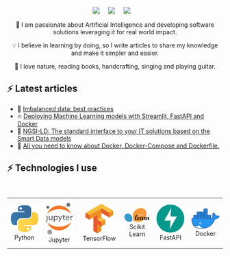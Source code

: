 
<p align="center">
  <a target="_blank" href="https://www.linkedin.com/in/rihabfeki/"><img src="https://img.shields.io/badge/LinkedIn-0077B5?style=for-the-badge&logo=linkedin&logoColor=white" /></a>&nbsp;&nbsp;&nbsp;&nbsp;
  <a href="https://rihab-feki.medium.com/"><img src="https://img.shields.io/badge/Medium-12100E?style=for-the-badge&logo=medium&logoColor=white" /></a>&nbsp;&nbsp;&nbsp;&nbsp;
  <a href="https://www.youtube.com/c/RihabFeki/"><img src="https://img.shields.io/badge/Youtube-FF0000?style=for-the-badge&logo=youtube&logoColor=white" /></a>&nbsp;&nbsp;&nbsp;&nbsp;
</p>


<p align="center">
🎯 I am passionate about Artificial Intelligence and developing software solutions leveraging it for real world impact. 
</p>

<p align="center">
💡 I believe in learning by doing, so I write articles to share my knowledge and make it simpler and easier. 
</p>

<p align="center">
🦋 I love nature, reading books, handcrafting, singing and playing guitar. 
</p>

## ⚡ Latest articles

<!-- BLOG-POST-LIST:START -->
 - 💫 [Imbalanced data: best practices](https://rihab-feki.medium.com/imbalanced-data-best-practices-f3b6d0999f38?source=rss-483e1585b091------2)
 - 🔥 [Deploying Machine Learning models with Streamlit, FastAPI and Docker](https://rihab-feki.medium.com/deploying-machine-learning-models-with-streamlit-fastapi-and-docker-bb16bbf8eb91?source=rss-483e1585b091------2)
 - 📍 [NGSI-LD: The standard interface to your IT solutions based on the Smart Data models](https://rihab-feki.medium.com/all-you-need-to-know-to-create-your-own-ngsi-ld-data-model-e234b7ca3d22?source=rss-483e1585b091------2)
 - 🔎 [All you need to know about Docker, Docker-Compose and Dockerfile.](https://rihab-feki.medium.com/all-you-need-to-know-about-docker-docker-compose-and-dockerfile-8f0439af507e?source=rss-483e1585b091------2)<!-- BLOG-POST-LIST:END -->


## ⚡  Technologies I use 

<br>

<div align="center">
    <table align="center">
        <tr>
            <td align="center" width="140" height="112.43">
                <img src="./assets/icons/python.jpeg" width="65px"/>
                <br /> Python
            </td>
            <td align="center" width="140" height="112.43">
                <img src="./assets/icons/jupyter.png" width="65px"/>
                <br /> Jupyter
            </td>
            <td align="center" width="140" height="112.43">
                <img src="./assets/icons/tensorflow.png" width="65px"/>
                <br /> TensorFlow
            </td>
            <td align="center" width="140" height="112.43">
                <img src="./assets/icons/scikitlearn.png" width="65px"/>
                <br /> Scikit Learn
            </td>
            <td align="center" width="140" height="112.43">
                <img src="./assets/icons/fastapi.png" width="65px"/>
                <br /> FastAPI
            </td>
            <td align="center" width="140" height="112.43">
                <img src="./assets/icons/docker.png" width="65px"/>
                <br /> Docker
            </td>
        </tr>
    </table>
</div>

<br>

